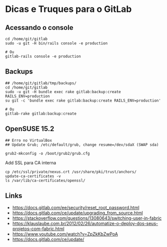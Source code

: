 # Dicas e Truques para o GitLab


## Acessando o console

```shell
cd /home/git/gitlab
sudo -u git -H bin/rails console -e production

# Ou
gitlab-rails console -e production
```

## Backups

```shell
## /home/git/gitlab/tmp/backups/
cd /home/git/gitlab
sudo -u git -H bundle exec rake gitlab:backup:create RAILS_ENV=production
su git -c 'bundle exec rake gitlab:backup:create RAILS_ENV=production'

# Ou
gitlab-rake gitlab:backup:create
```

## OpenSUSE 15.2

```
## Erro no VirtualBox
## Update Grub; /etc/default/grub, change resume=/dev/sdaX (SWAP sda)

grub2-mkconfig -o /boot/grub2/grub.cfg
```

Add SSL para CA interna

```shell
cp /etc/ssl/private/nexus.crt /usr/share/pki/trust/anchors/
update-ca-certificates -v
ls /var/lib/ca-certificates/openssl/
```

## Links

- https://docs.gitlab.com/ee/security/reset_root_password.html
- https://docs.gitlab.com/ce/update/upgrading_from_source.html
- https://stackoverflow.com/questions/13080643/switching-user-in-fabric
- https://klauslaube.com.br/2012/02/26/automatize-o-deploy-dos-seus-projetos-com-fabric.html
- https://www.youtube.com/watch?v=ZpZkKbZwPoA
- https://docs.gitlab.com/ce/update/
